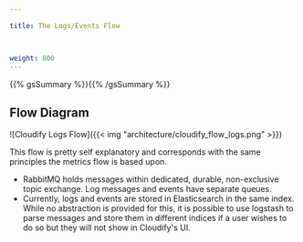 ```yaml
---

title: The Logs/Events Flow



weight: 800
---
```

{{% gsSummary %}}{{% /gsSummary %}}

## Flow Diagram

![Cloudify Logs Flow]({{< img "architecture/cloudify_flow_logs.png" >}})

This flow is pretty self explanatory and corresponds with the same principles the metrics flow is based upon.

* RabbitMQ holds messages within dedicated, durable, non-exclusive topic exchange. Log messages and events have separate queues.
* Currently, logs and events are stored in Elasticsearch in the same index. While no abstraction is provided for this, it is possible to use logstash to parse messages and store them in different indices if a user wishes to do so but they will not show in Cloudify's UI.